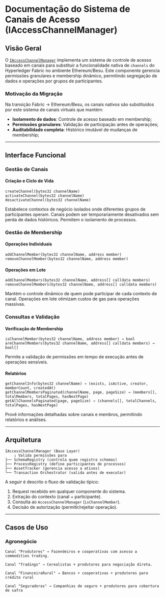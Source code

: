 # Documentação do Sistema de Canais de Acesso (IAccessChannelManager)


## Visão Geral
O [`IAccessChannelManager`](../docs/interfaces/IAccessChannelManager.md) implementa um sistema de controle de acesso baseado em canais para substituir a funcionalidade nativa de `channels` do Hyperledger Fabric no ambiente Ethereum/Besu. Este componente gerencia permissões granulares e membership dinâmico, permitindo segregação de dados e operações por grupos de participantes.

### Motivação da Migração
Na transição Fabric → Ethereum/Besu, os canais nativos são substituídos por este sistema de canais virtuais que mantém:

- **Isolamento de dados**: Controle de acesso baseado em membership;
- **Permissões granulares**: Validação de participação antes de operações;
- **Auditabilidade completa**: Histórico imutável de mudanças de membership;

***

## Interface Funcional

### Gestão de Canais

#### Criação e Ciclo de Vida
```solidity
createChannel(bytes32 channelName)
activateChannel(bytes32 channelName) 
desactivateChannel(bytes32 channelName)
```

Estabelece contextos de negócio isolados onde diferentes grupos de participantes operam. Canais podem ser temporariamente desativados sem perda de dados históricos. Permitem o isolamento de processos.

### Gestão de Membership

#### Operações Individuais
```solidity	
addChannelMember(bytes32 channelName, address member)
removeChannelMember(bytes32 channelName, address member)
```

#### Operações em Lote
```solidity
addChannelMembers(bytes32 channelName, address[] calldata members)
removeChannelMembers(bytes32 channelName, address[] calldata members)
```
Mantém o controle dinâmico de quem pode participar de cada contexto de canal. Operações em lote otimizam custos de gas para operações massivas.

### Consultas e Validação

#### Verificação de Membership
```solidity	
isChannelMember(bytes32 channelName, address member) → bool
areChannelMembers(bytes32 channelName, address[] calldata members) → bool[]
```
Permite a validação de permissões em tempo de execução antes de operações sensíveis.

#### Relatórios
```solidity
getChannelInfo(bytes32 channelName) → (exists, isActive, creator, memberCount, createdAt)
getChannelMembersPaginated(channelName, page, pageSize) → (members[], totalMembers, totalPages, hasNextPage)
getAllChannelsPaginated(page, pageSize) → (channels[], totalChannels, totalPages, hasNextPage)
```
Provê informações detalhadas sobre canais e membros, permitindo relatórios e análises.

***
## Arquitetura 
```
IAccessChannelManager (Base Layer)
    ↓ Valida permissões para
├── SchemaRegistry (controla quem registra schemas)
├── ProcessRegistry (define participantes de processos)  
├── AssetTracker (gerencia acesso a ativos)
└── Transaction Orchestrator (valida antes de executar)
```
A seguir é descrito o fluxo de validação típico:

1. Request recebido em qualquer componente do sistema.
2. Extração do contexto (canal + participante).
3. Consulta ao `AccessChannelManager` (`isChannelMember`).
4. Decisão de autorização (permitir/rejeitar operação).

***
## Casos de Uso
### Agronegócio

```
Canal "Produtores" → Fazendeiros e cooperativas com acesso a commodities trading.
```

```
Canal "Tradings" → Cerealistas + produtores para negociação direta.
```

```
Canal "FinanceiraRural" → Bancos + cooperativas + produtores para crédito rural
```

```
Canal "Seguradoras" → Companhias de seguro + produtores para cobertura de safra
```	